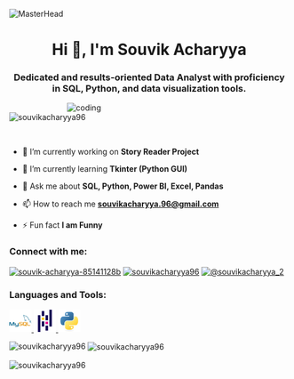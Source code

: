![MasterHead](https://camo.githubusercontent.com/f5a8ba4f28fe3ec8d5eb73dfa2303873b5d7122fb1ba08a5946e24d6c13e82c4/68747470733a2f2f6d656469612e6c6963646e2e636f6d2f646d732f696d6167652f4334443132415145536a37322d733567454b672f61727469636c652d636f7665725f696d6167652d736872696e6b5f3630305f323030302f302f313632363735333836373131303f653d3231343734383336343726763d6265746126743d4b6637594175775a74794347594c4e63682d4d676335654f432d376837754c5f646e424149677341465251)
<h1 align="center">Hi 👋, I'm Souvik Acharyya</h1>
<h3 align="center">Dedicated and results-oriented Data Analyst with proficiency in SQL, Python, and data visualization tools.</h3>
<img align="right" alt="coding" width="400" src="https://camo.githubusercontent.com/1dfc9cb14c9c12aa854bef8273973dbb1d88065e1bea7c314f090b2ef83c43ab/68747470733a2f2f6173736574732d676c6f62616c2e776562736974652d66696c65732e636f6d2f3563313931303063326235303037336536656536396461312f3630643335393637613835336131623134383531373033625f416c6c253230746865253230646174612532302831292e676966">


<p align="left"> <img src="https://komarev.com/ghpvc/?username=souvikacharyya96&label=Profile%20views&color=0e75b6&style=flat" alt="souvikacharyya96" /> </p>

<p align="left"> <a href="https://twitter.com/" target="blank"><img src="https://img.shields.io/twitter/follow/?logo=twitter&style=for-the-badge" alt="" /></a> </p>

- 🔭 I’m currently working on **Story Reader Project**

- 🌱 I’m currently learning **Tkinter (Python GUI)**

- 💬 Ask me about **SQL, Python, Power BI, Excel, Pandas**

- 📫 How to reach me **souvikacharyya.96@gmail.com**

- ⚡ Fun fact **I am Funny**

<h3 align="left">Connect with me:</h3>
<p align="left">
<a href="https://linkedin.com/in/souvik-acharyya-85141128b" target="blank"><img align="center" src="https://raw.githubusercontent.com/rahuldkjain/github-profile-readme-generator/master/src/images/icons/Social/linked-in-alt.svg" alt="souvik-acharyya-85141128b" height="30" width="40" /></a>
<a href="https://instagram.com/souvikacharyya96" target="blank"><img align="center" src="https://raw.githubusercontent.com/rahuldkjain/github-profile-readme-generator/master/src/images/icons/Social/instagram.svg" alt="souvikacharyya96" height="30" width="40" /></a>
<a href="https://www.hackerrank.com/@souvikacharyya_2" target="blank"><img align="center" src="https://raw.githubusercontent.com/rahuldkjain/github-profile-readme-generator/master/src/images/icons/Social/hackerrank.svg" alt="@souvikacharyya_2" height="30" width="40" /></a>
</p>

<h3 align="left">Languages and Tools:</h3>
<p align="left"> <a href="https://www.mysql.com/" target="_blank" rel="noreferrer"> <img src="https://raw.githubusercontent.com/devicons/devicon/master/icons/mysql/mysql-original-wordmark.svg" alt="mysql" width="40" height="40"/> </a> <a href="https://pandas.pydata.org/" target="_blank" rel="noreferrer"> <img src="https://raw.githubusercontent.com/devicons/devicon/2ae2a900d2f041da66e950e4d48052658d850630/icons/pandas/pandas-original.svg" alt="pandas" width="40" height="40"/> </a> <a href="https://www.python.org" target="_blank" rel="noreferrer"> <img src="https://raw.githubusercontent.com/devicons/devicon/master/icons/python/python-original.svg" alt="python" width="40" height="40"/> </a> </p>

<p><img align="left" src="https://github-readme-stats.vercel.app/api/top-langs?username=souvikacharyya96&show_icons=true&locale=en&layout=compact" alt="souvikacharyya96" /></p>

<p>&nbsp;<img align="center" src="https://github-readme-stats.vercel.app/api?username=souvikacharyya96&show_icons=true&locale=en" alt="souvikacharyya96" /></p>

<p><img align="center" src="https://github-readme-streak-stats.herokuapp.com/?user=souvikacharyya96&" alt="souvikacharyya96" /></p>
